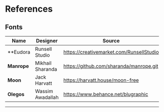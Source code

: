 # References

## Fonts

| Name | Designer | Source |
|---|---|---|
| **Eudora | Runsell Studio | https://creativemarket.com/RunsellStudio |
| **Manrope** | Mikhail Sharanda | https://github.com/sharanda/manrope.git |
| **Moon** | Jack Harvatt | https://harvatt.house/moon-free |
| **Olegos** | Wassim Awadallah | https://www.behance.net/blugraphic |

---
